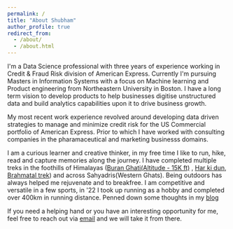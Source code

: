 ```yaml
---
permalink: /
title: "About Shubham"
author_profile: true
redirect_from: 
  - /about/
  - /about.html
---
```


I'm a Data Science professional with three years of experience working in Credit & Fraud Risk division of American Express. Currently I'm pursuing Masters in Information Systems with a focus on Machine learning and Product engineering from Northeastern University in Boston. I have a long term vision to develop products to help businesses digitise unstructured data and build analytics capabilities upon it to drive business growth.     

My most recent work experience revolved around developing data driven strategies to manage and minimize credit risk for the US Commercial portfolio of American Express. Prior to which I have worked with consulting companies in the pharamaceutical and marketing businesss domains.

I am a curious learner and creative thinker, in my free time I like to run, hike, read and capture memories along the journey. I have completed multiple treks in the foothills of Himalayas ([Buran Ghati(Altitude - 15K ft)](https://unsplash.com/photos/Bf6WEXbjQoc) , [Har ki dun](https://unsplash.com/photos/AWjY1QFxu48), [Brahmatal trek](https://unsplash.com/photos/1Pzq1VN4QLs)) and across Sahyadris(Western Ghats). Being outdoors has always helped me rejuvenate and to breakfree. I am competitive and versatile in a few sports, in '22 I took up running as a hobby and completed over 400km in running distance. Penned down some thoughts in my [blog]([https://medium.com/@goyal.shubh15](https://medium.com/@goyal.shubh15/runners-high-reflecting-on-runs-in-22-723b991094ea))

If you need a helping hand or you have an interesting opportunity for me, feel free to reach out via [email](goyal.shubh15@gmail.com) and we will take it from there.

